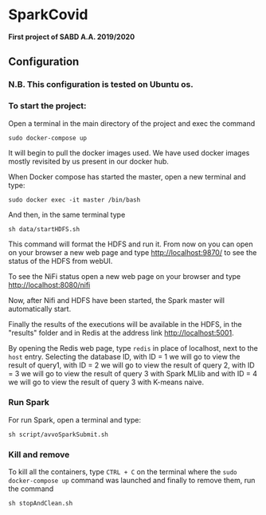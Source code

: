 # SparkCovid
**First project of SABD A.A. 2019/2020**

## Configuration

### N.B. This configuration is tested on Ubuntu os.

### To start the project:
Open a terminal in the main directory of the project and exec the command
```
sudo docker-compose up
```

It will begin to pull the docker images used. We have used docker images mostly revisited by us present in our docker hub.

When Docker compose has started the master, open a new terminal and type:

```
sudo docker exec -it master /bin/bash
```

And then, in the same terminal type

```
sh data/startHDFS.sh
```

This command will format the HDFS and run it.
From now on you can open on your browser a new web page and type [http://localhost:9870/](http://localhost:9870/) to see the status of the HDFS from webUI.

To see the NiFi status open a new web page on your browser and type [http://localhost:8080/nifi](http://localhost:8080/nifi)

Now, after Nifi and HDFS have been started, the Spark master will automatically start.

Finally the results of the executions will be available in the HDFS, in the "results" folder and in Redis at the address link [http://localhost:5001](http://localhost:5001).

By opening the Redis web page, type `redis` in place of localhost, next to the `host` entry.
Selecting the database ID, with ID = 1 we will go to view the result of query1, with ID = 2 we will go to view the result of query 2, with ID = 3 we will go to view the result of query 3 with Spark MLlib and with ID = 4 we will go to view the result of query 3 with K-means naive.


### Run Spark
For run Spark, open a terminal and type:

```
sh script/avvoSparkSubmit.sh
```

### Kill and remove
To kill all the containers, type `CTRL + C` on the terminal where the `sudo docker-compose up` command was launched and finally to remove them, run the command

```
sh stopAndClean.sh
```
